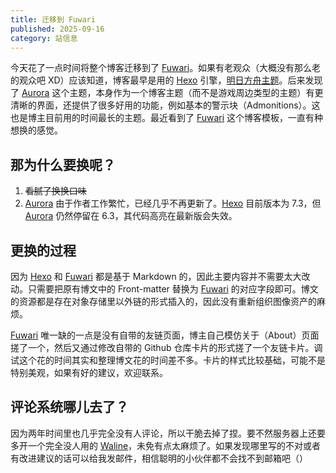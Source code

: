 ```yaml
---
title: 迁移到 Fuwari
published: 2025-09-16
category: 站信息
---
```


今天花了一点时间将整个博客迁移到了 [Fuwari](https://github.com/saicaca/fuwari)。如果有老观众（大概没有那么老的观众吧 XD）应该知道，博客最早是用的 [Hexo](https://hexo.io/) 引擎，[明日方舟主题](https://github.com/Yue-plus/hexo-theme-arknights)。后来发现了 [Aurora](https://github.com/auroral-ui/hexo-theme-aurora) 这个主题，本身作为一个博客主题（而不是游戏周边类型的主题）有更清晰的界面，还提供了很多好用的功能，例如基本的警示块（Admonitions）。这也是博主目前用的时间最长的主题。最近看到了 [Fuwari](https://github.com/saicaca/fuwari) 这个博客模板，一直有种想换的感觉。

## 那为什么要换呢？

1. ~~看腻了换换口味~~
2. [Aurora](https://github.com/auroral-ui/hexo-theme-aurora) 由于作者工作繁忙，已经几乎不再更新了。[Hexo](https://hexo.io/) 目前版本为 7.3，但 [Aurora](https://github.com/auroral-ui/hexo-theme-aurora) 仍然停留在 6.3，其代码高亮在最新版会失效。

## 更换的过程

因为 [Hexo](https://hexo.io/) 和 [Fuwari](https://github.com/saicaca/fuwari) 都是基于 Markdown 的，因此主要内容并不需要太大改动。只需要把原有博文中的 Front-matter 替换为 [Fuwari](https://github.com/saicaca/fuwari) 的对应字段即可。博文的资源都是存在对象存储里以外链的形式插入的，因此没有重新组织图像资产的麻烦。

[Fuwari](https://github.com/saicaca/fuwari) 唯一缺的一点是没有自带的友链页面，博主自己模仿关于（About）页面搓了一个，然后又通过修改自带的 Github 仓库卡片的形式搓了一个友链卡片。调试这个花的时间其实和整理博文花的时间差不多。卡片的样式比较基础，可能不是特别美观，如果有好的建议，欢迎联系。

## 评论系统哪儿去了？

因为两年时间里也几乎完全没有人评论，所以干脆去掉了捏。要不然服务器上还要多开一个完全没人用的 [Waline](https://waline.js.org/)，未免有点太麻烦了。如果发现哪里写的不对或者有改进建议的话可以给我发邮件，相信聪明的小伙伴都不会找不到邮箱吧（）
